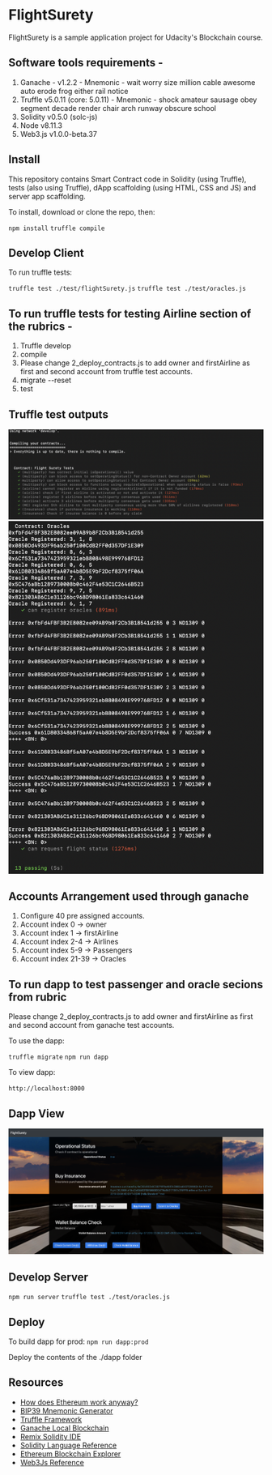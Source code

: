 # FlightSurety

FlightSurety is a sample application project for Udacity's Blockchain course.

## Software tools requirements - 
1) Ganache - v1.2.2 - Mnemonic - wait worry size million cable awesome auto erode frog either rail notice
2) Truffle v5.0.11 (core: 5.0.11) - Mnemonic - shock amateur sausage obey segment decade render chair arch runway obscure school
3) Solidity v0.5.0 (solc-js)
4) Node v8.11.3
5) Web3.js v1.0.0-beta.37


## Install

This repository contains Smart Contract code in Solidity (using Truffle), tests (also using Truffle), dApp scaffolding (using HTML, CSS and JS) and server app scaffolding.

To install, download or clone the repo, then:

`npm install`
`truffle compile`

## Develop Client

To run truffle tests:

`truffle test ./test/flightSurety.js`
`truffle test ./test/oracles.js`

## To run truffle tests for testing Airline section of the rubrics - 
1) Truffle develop
2) compile
3) Please change 2_deploy_contracts.js to add owner and firstAirline as first and second account from truffle test accounts.
4) migrate --reset
5) test

## Truffle test outputs
![FlightSurety](images/fsTest.png "flight surety tests")
<br>
![Oracles](images/oracleTest.png "Oracles tests")

## Accounts Arrangement used through ganache
1) Configure 40 pre assigned accounts.
2) Account index 0 -> owner
3) Account index 1 -> firstAirline
4) Account index 2-4 -> Airlines
5) Account index 5-9 -> Passengers
6) Account index 21-39 -> Oracles

## To run dapp to test passenger and oracle secions from rubric
Please change 2_deploy_contracts.js to add owner and firstAirline as first and second account from ganache test accounts.

To use the dapp:

`truffle migrate`
`npm run dapp`

To view dapp:

`http://localhost:8000`

## Dapp View
![FSView](images/FSDapp.png "Flight Surety")



## Develop Server

`npm run server`
`truffle test ./test/oracles.js`

## Deploy

To build dapp for prod:
`npm run dapp:prod`

Deploy the contents of the ./dapp folder


## Resources

* [How does Ethereum work anyway?](https://medium.com/@preethikasireddy/how-does-ethereum-work-anyway-22d1df506369)
* [BIP39 Mnemonic Generator](https://iancoleman.io/bip39/)
* [Truffle Framework](http://truffleframework.com/)
* [Ganache Local Blockchain](http://truffleframework.com/ganache/)
* [Remix Solidity IDE](https://remix.ethereum.org/)
* [Solidity Language Reference](http://solidity.readthedocs.io/en/v0.4.24/)
* [Ethereum Blockchain Explorer](https://etherscan.io/)
* [Web3Js Reference](https://github.com/ethereum/wiki/wiki/JavaScript-API)
